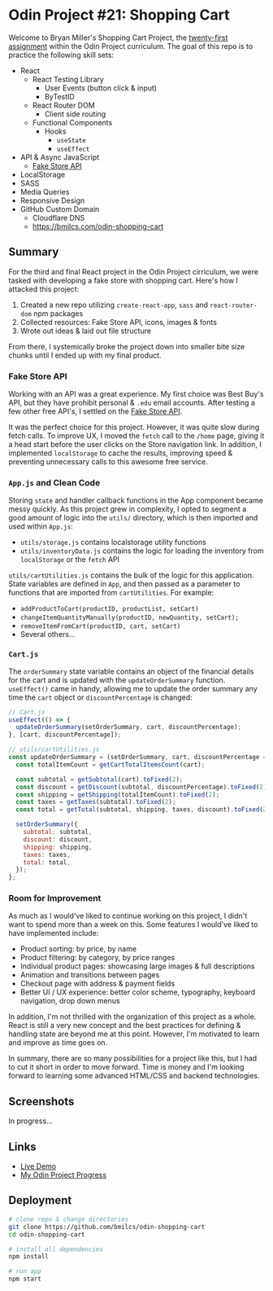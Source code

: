 # Odin Project #21: Shopping Cart

Welcome to Bryan Miller's Shopping Cart Project, the [twenty-first assignment](https://www.theodinproject.com/lessons/node-path-javascript-shopping-cart) within the Odin Project curriculum. The goal of this repo is to practice the following skill sets:

- React
  - React Testing Library
    - User Events (button click & input)
    - ByTestID
  - React Router DOM
    - Client side routing
  - Functional Components
    - Hooks
      - `useState`
      - `useEffect`
- API & Async JavaScript
  - [Fake Store API](https://github.com/keikaavousi/fake-store-api)
- LocalStorage
- SASS
- Media Queries
- Responsive Design
- GitHub Custom Domain
  - Cloudflare DNS
  - https://bmilcs.com/odin-shopping-cart

## Summary

For the third and final React project in the Odin Project cirriculum, we were tasked with developing a fake store with shopping cart. Here's how I attacked this project:

1. Created a new repo utilizing `create-react-app`, `sass` and `react-router-dom` npm packages
2. Collected resources: Fake Store API, icons, images & fonts
3. Wrote out ideas & laid out file structure

From there, I systemically broke the project down into smaller bite size chunks until I ended up with my final product.

### Fake Store API

Working with an API was a great experience. My first choice was Best Buy's API, but they have prohibit personal & `.edu` email accounts. After testing a few other free API's, I settled on the [Fake Store API](https://fakestoreapi.com/).

It was the perfect choice for this project. However, it was quite slow during fetch calls. To improve UX, I moved the `fetch` call to the `/home` page, giving it a head start before the user clicks on the Store navigation link. In addition, I implemented `localStorage` to cache the results, improving speed & preventing unnecessary calls to this awesome free service.

### `App.js` and Clean Code

Storing `state` and handler callback functions in the App component became messy quickly. As this project grew in complexity, I opted to segment a good amount of logic into the `utils/` directory, which is then imported and used within `App.js`:

- `utils/storage.js` contains localstorage utility functions
- `utils/inventoryData.js` contains the logic for loading the inventory from `localStorage` or the `fetch` API

`utils/cartUtilities.js` contains the bulk of the logic for this application. State variables are defined in `App`, and then passed as a parameter to functions that are imported from `cartUtilities`. For example:

- `addProductToCart(productID, productList, setCart)`
- `changeItemQuantityManually(productID, newQuantity, setCart);`
- `removeItemFromCart(productID, cart, setCart)`
- Several others...

### `Cart.js`

The `orderSummary` state variable contains an object of the financial details for the cart and is updated with the `updateOrderSummary` function. `useEffect()` came in handy, allowing me to update the order summary any time the `cart` object or `discountPercentage` is changed:

```js
// Cart.js
useEffect(() => {
  updateOrderSummary(setOrderSummary, cart, discountPercentage);
}, [cart, discountPercentage]);

// utils/cartUtilities.js
const updateOrderSummary = (setOrderSummary, cart, discountPercentage = 0) => {
  const totalItemCount = getCartTotalItemsCount(cart);

  const subtotal = getSubtotal(cart).toFixed(2);
  const discount = getDiscount(subtotal, discountPercentage).toFixed(2);
  const shipping = getShipping(totalItemCount).toFixed(2);
  const taxes = getTaxes(subtotal).toFixed(2);
  const total = getTotal(subtotal, shipping, taxes, discount).toFixed(2);

  setOrderSummary({
    subtotal: subtotal,
    discount: discount,
    shipping: shipping,
    taxes: taxes,
    total: total,
  });
};
```

### Room for Improvement

As much as I would've liked to continue working on this project, I didn't want to spend more than a week on this. Some features I would've liked to have implemented include:

- Product sorting: by price, by name
- Product filtering: by category, by price ranges
- Individual product pages: showcasing large images & full descriptions
- Animation and transitions between pages
- Checkout page with address & payment fields
- Better UI / UX experience: better color scheme, typography, keyboard navigation, drop down menus

In addition, I'm not thrilled with the organization of this project as a whole. React is still a very new concept and the best practices for defining & handling state are beyond me at this point. However, I'm motivated to learn and improve as time goes on.

In summary, there are so many possibilities for a project like this, but I had to cut it short in order to move forward. Time is money and I'm looking forward to learning some advanced HTML/CSS and backend technologies.

## Screenshots

In progress...

## Links

- [Live Demo](https://bmilcs.github.io/odin-shopping-cart/)
- [My Odin Project Progress](https://github.com/bmilcs/odin-project)

## Deployment

```sh
# clone repo & change directories
git clone https://github.com/bmilcs/odin-shopping-cart
cd odin-shopping-cart

# install all dependencies
npm install

# run app
npm start
```
